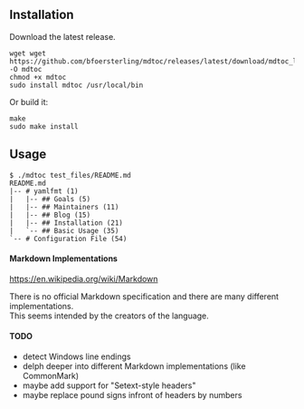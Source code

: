 ## Installation

Download the latest release.
```
wget wget https://github.com/bfoersterling/mdtoc/releases/latest/download/mdtoc_linux_amd64 -O mdtoc
chmod +x mdtoc
sudo install mdtoc /usr/local/bin
```

Or build it:
```
make
sudo make install
```

## Usage

```
$ ./mdtoc test_files/README.md
README.md
|-- # yamlfmt (1)
|   |-- ## Goals (5)
|   |-- ## Maintainers (11)
|   |-- ## Blog (15)
|   |-- ## Installation (21)
|   `-- ## Basic Usage (35)
`-- # Configuration File (54)
```

#### Markdown Implementations

https://en.wikipedia.org/wiki/Markdown

There is no official Markdown specification and there are many different \
implementations.\
This seems intended by the creators of the language.

#### TODO

- detect Windows line endings
- delph deeper into different Markdown implementations (like CommonMark)
- maybe add support for "Setext-style headers"
- maybe replace pound signs infront of headers by numbers
